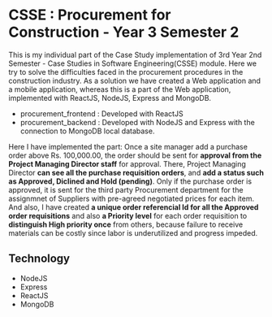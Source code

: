 # CSSE : Procurement for Construction - Year 3 Semester 2
This is my individual part of the Case Study implementation of 3rd Year 2nd Semester - Case Studies in Software Engineering(CSSE) module.
Here  we try to solve the difficulties faced in the procurement procedures in the construction industry.  As a solution we have created a Web application and a mobile application, whereas this is a part of the Web application, implemented with ReactJS, NodeJS, Express and MongoDB. 
* procurement_frontend : Developed with ReactJS
* procurement_backend : Developed with NodeJS and Express with the connection to MongoDB local database.

Here I have implemented the part: Once a site manager add a purchase order above Rs. 100,000.00, the order should be sent for **approval from the Project Managing Director staff** for approval. There, Project Managing Director **can see all the purchase requisition orders**, and **add a status such as Approved, Diclined and Hold (pending)**. Only if the purchase order is approved, it is sent for the third party Procurement department for the assignmnet of Suppliers with pre-agreed negotiated prices for each item. And also, I have created **a unique order referencial Id for all the Approved order requisitions** and also **a Priority level** for each order requisition to **distinguish High priority once** from others, because failure to receive materials can be costly since labor is underutilized and progress impeded.

## Technology
- NodeJS
- Express
- ReactJS
- MongoDB
